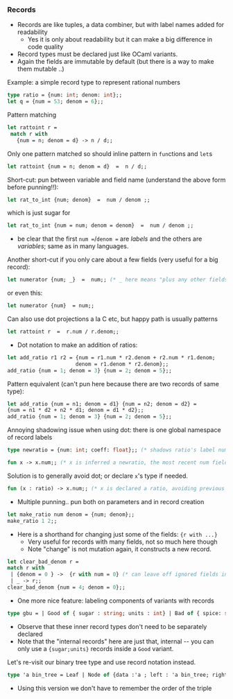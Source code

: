 
### Records
  - Records are like tuples, a data combiner, but with label names added for readability
    - Yes it is only about readability but it can make a big difference in code quality
  - Record types must be declared just like OCaml variants.
  - Again the fields are immutable by default (but there is a way to make them mutable ..)

Example: a simple record type to represent rational numbers

```ocaml
type ratio = {num: int; denom: int};;
let q = {num = 53; denom = 6};;
```

Pattern matching
```ocaml
let rattoint r =
 match r with
   {num = n; denom = d} -> n / d;;
```

Only one pattern matched so should inline pattern in `fun`ctions and `let`s
```ocaml
let rattoint {num = n; denom = d}  =  n / d;;
```

Short-cut: pun between variable and field name (understand the above form before punning!!):

```ocaml
let rat_to_int {num; denom}  =  num / denom ;;
```

which is just sugar for 

```ocaml
let rat_to_int {num = num; denom = denom}  =  num / denom ;;
```
 - be clear that the first `num =`/`denom =` are *labels* and the others are *variables*; same as in many languages.


Another short-cut if you only care about a few fields (very useful for a big record):
```ocaml
let numerator {num; _}  =  num;; (* _ here means "plus any other fields" )
```
or even this:
```ocaml
let numerator {num}  = num;;
```

Can also use dot projections a la C etc, but happy path is usually patterns
```ocaml
let rattoint r  =  r.num / r.denom;;
```

* Dot notation to make an addition of ratios:

```ocaml
let add_ratio r1 r2 = {num = r1.num * r2.denom + r2.num * r1.denom; 
                      denom = r1.denom * r2.denom};;
add_ratio {num = 1; denom = 3} {num = 2; denom = 5};;
```
Pattern equivalent (can't pun here because there are two records of same type):
```ocaml
let add_ratio {num = n1; denom = d1} {num = n2; denom = d2} = 
{num = n1 * d2 + n2 * d1; denom = d1 * d2};;
add_ratio {num = 1; denom = 3} {num = 2; denom = 5};;
```

Annoying shadowing issue when using dot: there is one global namespace of record labels
```ocaml
type newratio = {num: int; coeff: float};; (* shadows ratio's label num *)

fun x -> x.num;; (* x is inferred a newratio, the most recent num field defined *)
```
Solution is to generally avoid dot; or declare `x`'s type if needed.  

```ocaml
fun (x : ratio) -> x.num;; (* x is declared a ratio, avoiding previous shadowing *)
```

* Multiple punning.. pun both on parameters and in record creation

```ocaml
let make_ratio num denom = {num; denom};;
make_ratio 1 2;;
```

* Here is a shorthand for changing just some of the fields: `{r with ...}`
  - Very useful for records with many fields, not so much here though
  - Note "change" is not mutation again, it constructs a new record.

 ```ocaml
let clear_bad_denom r =
match r with
  | {denom = 0 } ->  {r with num = 0} (* can leave off ignored fields in pattern *)
  | _ -> r;;
clear_bad_denom {num = 4; denom = 0};;
``` 

* One more nice feature: labeling components of variants with records

```ocaml
type gbu = | Good of { sugar : string; units : int} | Bad of { spice: string; units : int} | Ugly
```
* Observe that these inner record types don't need to be separately declared
* Note that the "internal records" here are just that, internal -- you can only use a `{sugar;units}` records inside a `Good` variant.

Let's re-visit our binary tree type and use record notation instead.

```ocaml
type 'a bin_tree = Leaf | Node of {data :'a ; left : 'a bin_tree; right : 'a bin_tree}
```

* Using this version we don't have to remember the order of the triple
